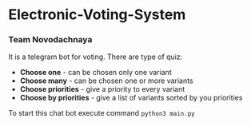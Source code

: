 # Electronic-Voting-System
### Team Novodachnaya

It is a telegram bot for voting. There are type of quiz:
- **Choose one** - can be chosen only one variant
- **Choose many** - can be chosen one or more variants
- **Choose priorities** - give a priority to every variant
- **Choose by priorities** - give a list of variants sorted by you priorities

To start this chat bot execute command ``python3 main.py``